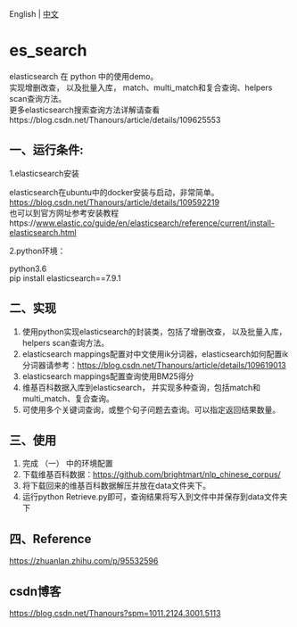 English | [中文]()

# es_search
elasticsearch 在 python 中的使用demo。  
实现增删改查， 以及批量入库， match、multi_match和复合查询、helpers scan查询方法。  
更多elasticsearch搜索查询方法详解请查看https://blog.csdn.net/Thanours/article/details/109625553
## 一、运行条件:
1.elasticsearch安装  

  elasticsearch在ubuntu中的docker安装与启动，非常简单。  
  https://blog.csdn.net/Thanours/article/details/109592219  
  也可以到官方网址参考安装教程https://www.elastic.co/guide/en/elasticsearch/reference/current/install-elasticsearch.html

2.python环境：   

  python3.6  
  pip install elasticsearch==7.9.1

## 二、实现
1. 使用python实现elasticsearch的封装类，包括了增删改查， 以及批量入库， helpers scan查询方法。
2. elasticsearch mappings配置对中文使用ik分词器，elasticsearch如何配置ik分词器请参考：https://blog.csdn.net/Thanours/article/details/109619013
3. elasticsearch mappings配置查询使用BM25得分
4. 维基百科数据入库到elasticsearch， 并实现多种查询，包括match和multi_match、复合查询。
5. 可使用多个关键词查询，或整个句子问题去查询。可以指定返回结果数量。

## 三、使用
1. 完成 （一） 中的环境配置
2. 下载维基百科数据：https://github.com/brightmart/nlp_chinese_corpus/
3. 将下载回来的维基百科数据解压并放在data文件夹下。
4. 运行python Retrieve.py即可，查询结果将写入到文件中并保存到data文件夹下

## 四、Reference
https://zhuanlan.zhihu.com/p/95532596

## csdn博客  
https://blog.csdn.net/Thanours?spm=1011.2124.3001.5113


